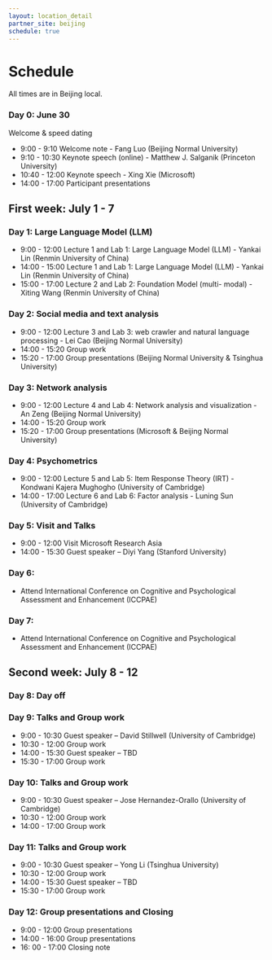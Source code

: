 ```yaml
---
layout: location_detail
partner_site: beijing
schedule: true
---
```


# Schedule
All times are in Beijing local.

### Day 0: June 30 
Welcome & speed dating
* 9:00 - 9:10 Welcome note - Fang Luo (Beijing Normal University) 
* 9:10 - 10:30 Keynote speech (online) - Matthew J. Salganik (Princeton University) 
* 10:40 - 12:00 Keynote speech - Xing Xie (Microsoft) 
* 14:00 - 17:00 Participant presentations

## First week: July 1 - 7 
### Day 1: Large Language Model (LLM) 
* 9:00 - 12:00 Lecture 1 and Lab 1: Large Language Model (LLM) - Yankai Lin (Renmin University of China) 
* 14:00 - 15:00 Lecture 1 and Lab 1: Large Language Model (LLM) - Yankai Lin (Renmin University of China) 
* 15:00 - 17:00 Lecture 2 and Lab 2: Foundation Model (multi- modal) - Xiting Wang (Renmin University of China) 

### Day 2: Social media and text analysis 
* 9:00 - 12:00 Lecture 3 and Lab 3: web crawler and natural language processing - Lei Cao (Beijing Normal University) 
* 14:00 - 15:20 Group work 
* 15:20 - 17:00 Group presentations (Beijing Normal University & Tsinghua University) 

### Day 3: Network analysis 
* 9:00 - 12:00 Lecture 4 and Lab 4: Network analysis and visualization - An Zeng (Beijing Normal University) 
* 14:00 - 15:20 Group work 
* 15:20 - 17:00 Group presentations (Microsoft & Beijing Normal University) 

### Day 4: Psychometrics 
* 9:00 - 12:00 Lecture 5 and Lab 5: Item Response Theory (IRT) - Kondwani Kajera Mughogho (University of Cambridge) 
* 14:00 - 17:00 Lecture 6 and Lab 6: Factor analysis - Luning Sun (University of Cambridge) 

### Day 5: Visit and Talks 
* 9:00 - 12:00 Visit Microsoft Research Asia 
* 14:00 - 15:30 Guest speaker – Diyi Yang (Stanford University) 

### Day 6: 
* Attend International Conference on Cognitive and Psychological Assessment and Enhancement (ICCPAE) 

### Day 7: 
* Attend International Conference on Cognitive and Psychological Assessment and Enhancement (ICCPAE)

## Second week: July 8 - 12
### Day 8: Day off 

### Day 9: Talks and Group work 
* 9:00 - 10:30 Guest speaker – David Stillwell (University of Cambridge) 
* 10:30 - 12:00 Group work 
* 14:00 - 15:30 Guest speaker – TBD 
* 15:30 - 17:00 Group work 

### Day 10: Talks and Group work 
* 9:00 - 10:30 Guest speaker – Jose Hernandez-Orallo (University of Cambridge) 
* 10:30 - 12:00 Group work 
* 14:00 - 17:00 Group work 

### Day 11: Talks and Group work 
* 9:00 - 10:30 Guest speaker – Yong Li (Tsinghua University)
* 10:30 - 12:00 Group work 
* 14:00 - 15:30 Guest speaker – TBD 
* 15:30 - 17:00 Group work 

### Day 12: Group presentations and Closing 
* 9:00 - 12:00 Group presentations 
* 14:00 - 16:00 Group presentations 
* 16: 00 - 17:00 Closing note

